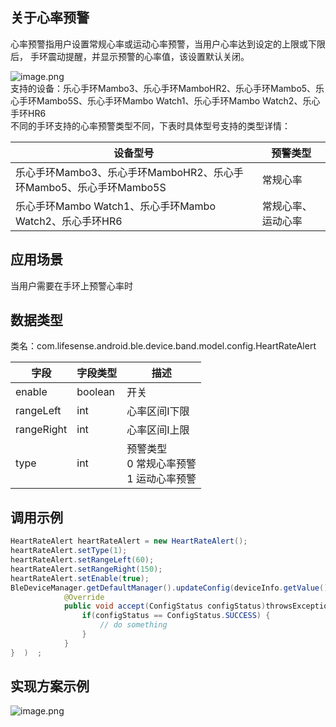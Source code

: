 <a name="hwKJQ"></a>
## 关于心率预警
心率预警指用户设置常规心率或运动心率预警，当用户心率达到设定的上限或下限后， 手环震动提醒，并显示预警的心率值，该设置默认关闭。

![image.png](https://cdn.nlark.com/yuque/0/2021/png/265997/1616674628163-5e961ece-0618-401c-a65d-610cb8f65221.png#crop=0&crop=0&crop=1&crop=1&height=381&id=U8KZx&margin=%5Bobject%20Object%5D&name=image.png&originHeight=381&originWidth=916&originalType=binary&ratio=1&rotation=0&showTitle=false&size=419240&status=done&style=none&title=&width=916)<br />支持的设备：乐心手环Mambo3、乐心手环MamboHR2、乐心手环Mambo5、乐心手环Mambo5S、乐心手环Mambo Watch1、乐心手环Mambo Watch2、乐心手环HR6<br />不同的手环支持的心率预警类型不同，下表时具体型号支持的类型详情：

| 设备型号 | 预警类型 |
| --- | --- |
| 乐心手环Mambo3、乐心手环MamboHR2、乐心手环Mambo5、乐心手环Mambo5S | 常规心率 |
| 乐心手环Mambo Watch1、乐心手环Mambo Watch2、乐心手环HR6 | 常规心率、运动心率 |

<a name="Rwtlv"></a>
## 应用场景
当用户需要在手环上预警心率时
<a name="3X7CV"></a>
## 数据类型
类名：com.lifesense.android.ble.device.band.model.config.HeartRateAlert

| 字段 | 字段类型 | 描述 |
| --- | --- | --- |
| enable | boolean | 开关 |
| rangeLeft | int | 心率区间I下限 |
| rangeRight | int | 心率区间I上限 |
| type | int | 预警类型<br />0 常规心率预警<br />1 运动心率预警 |


<a name="pmgYd"></a>
## 调用示例
```java
HeartRateAlert heartRateAlert = new HeartRateAlert();
heartRateAlert.setType(1);
heartRateAlert.setRangeLeft(60);
heartRateAlert.setRangeRight(150);
heartRateAlert.setEnable(true);
BleDeviceManager.getDefaultManager().updateConfig(deviceInfo.getValue().getMac(), heartRateAlert, new Consumer<ConfigStatus>() {
            @Override
            public void accept(ConfigStatus configStatus)throwsException{   
                if(configStatus == ConfigStatus.SUCCESS) {
                    // do something
                }
            }
}  )  ;
```
<a name="JJPdQ"></a>
## 实现方案示例
![image.png](https://cdn.nlark.com/yuque/0/2021/png/265997/1616673981571-f6c64351-48f1-45e8-b129-11fd7c870961.png#crop=0&crop=0&crop=1&crop=1&height=486&id=hMaLi&margin=%5Bobject%20Object%5D&name=image.png&originHeight=486&originWidth=863&originalType=binary&ratio=1&rotation=0&showTitle=false&size=23626&status=done&style=none&title=&width=863)


